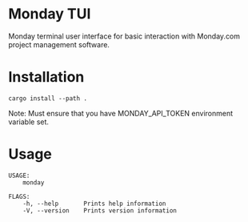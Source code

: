 # Monday TUI
Monday terminal user interface for basic interaction with Monday.com project management software.

# Installation
`cargo install --path .`

Note: Must ensure that you have MONDAY_API_TOKEN environment variable set.

# Usage
```
USAGE:
    monday

FLAGS:
    -h, --help       Prints help information
    -V, --version    Prints version information
```